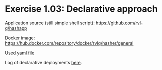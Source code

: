 # Exercise 1.03: Declarative approach

Application source (still simple shell script):
https://github.com/rvl-q/hashapp

Docker image:
https://hub.docker.com/repository/docker/rvlq/hasher/general

[Used yaml file](./manifests/deployment.yaml)

Log of declarative deployments [here](./e103.txt).